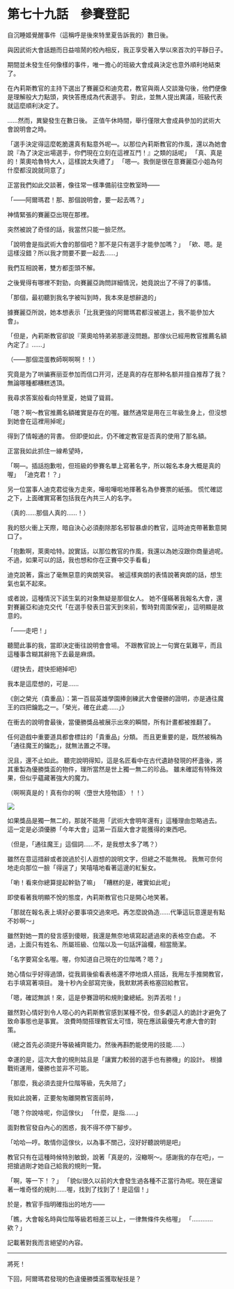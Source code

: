 # 第七十九話　參賽登記

自沉睡姬覺醒事件（這稱呼是後來特里夏告訴我的）數日後。

與因武術大會話題而日益喧鬧的校內相反，我正享受著入學以來首次的平靜日子。

期間並未發生任何像樣的事件，唯一擔心的班級大會成員決定也意外順利地結束了。

在內莉斯教官的主持下選出了賽麗亞和迪克君，教官與兩人交談幾句後，他們便像是理解般大力點頭，爽快答應成為代表選手。
對此，並無人提出異議，班級代表就這麼順利決定了。

……然而，異變發生在數日後。
正值午休時間，舉行僅限大會成員參加的武術大會說明會之時。

「選手決定得這麼乾脆還真有點意外呢—。以那位內莉斯教官的作風，還以為她會說『為了決定出場選手，你們現在立刻在這裡互鬥！』之類的話呢」
「真、真是的！萊奧哈魯特大人，這樣說太失禮了」
「嗯—。我倒是很在意賽麗亞小姐為何什麼都沒說就同意了」

正當我們如此交談著，像往常一樣準備前往空教室時——

「——阿爾瑪君！那、那個說明會，要一起去嗎？」

神情緊張的賽麗亞出現在那裡。

突然被說了奇怪的話，我當然只能一臉茫然。

「說明會是指武術大會的那個吧？那不是只有選手才能參加嗎？」
「欸、嗯。是這樣沒錯？所以我才問要不要一起去……」

我們互相說著，雙方都歪頭不解。

之後覺得有哪裡不對勁，向賽麗亞詢問詳細情況，她竟說出了不得了的事情。

「那個，最初聽到我名字被叫到時，我本來是想辭退的」

據賽麗亞所說，她本想表示「比我更強的阿爾瑪君都沒被選上，我不能參加大會」。

「但是，內莉斯教官卻說『萊奧哈特弟弟那邊沒問題。那傢伙已經用教官推薦名額內定了』……」

（——那個混蛋教師啊啊啊！！）

究竟是为了哄骗赛丽亚参加而信口开河，还是真的存在那种名额并擅自推荐了我？
無論哪種都糟糕透頂。

我尋求答案般看向特里夏，她聳了聳肩。

「嗯？啊～教官推薦名額確實是存在的喔。雖然通常是用在三年級生身上，但沒想到她會在這裡用掉呢」

得到了情報通的背書。
但即便如此，仍不確定教官是否真的使用了那名額。

正當我如此抓住一線希望時，

「啊—。插話抱歉啦，但班級的參賽名單上寫著名字，所以報名本身大概是真的喔」
「迪克君！？」

另一位當事人迪克君從後方走來，嘩啦嘩啦地揮著名為參賽票的紙張。
慌忙確認之下，上面確實寫著包括我在內共三人的名字。

（真的……那個人真的……！）

我的怒火衝上天際，暗自決心必須剷除那名邪智暴虐的教官，這時迪克帶著歉意開口了。

「抱歉啊，萊奧哈特。說實話，以那位教官的作風，我還以為她沒跟你商量過呢。不過，如果可以的話，我也想和你在正賽中交手看看」

迪克說著，露出了毫無惡意的爽朗笑容。
被這樣爽朗的表情說著爽朗的話，想生氣也氣不起來。

或者說，這種情況下該生氣的对象無疑是那個女人。
她不僅瞞著我報名大會，還對賽麗亞和迪克交代「在選手發表日當天到來前，暫時對周圍保密」，這明顯是故意的。

「——走吧！」

聽聞此事的我，當即決定衝往說明會會場。
不跟教官說上一句實在氣難平，而且這種事含糊其辭拖下去最是麻煩。

（趕快去，趕快拒絕掉吧）

我本是這麼想的，可是……

《劍之榮光（貴重品）：第一百屆英雄學園捧劍練武大會優勝的證明，亦是通往魔王的四把鑰匙之一。「榮光，確在此處……」》

在衝去的說明會最後，當優勝獎品被展示出來的瞬間，所有計畫都被推翻了。

任何遊戲中重要道具都會標註的「貴重品」分類。
而且更重要的是，既然被稱為「通往魔王的鑰匙」，就無法置之不理。

況且，還不止如此。
聽完說明得知，這是名匠看中在古代遺跡發現的杯盞後，將其重製為優勝獎盃的物件，理所當然是世上獨一無二的珍品。
雖未確認有特殊效果，但似乎蘊藏著強大的魔力。

（啊啊真是的！真有你的啊〈墮世大陸物語〉！！）

![](https://xuerowo.com/%E8%BC%95%E5%B0%8F%E8%AA%AA%E7%BF%BB%E8%AD%AF/%E3%80%8A%E7%84%A1%E7%9F%A5%E8%BD%89%E7%94%9F%20%EF%BD%9E%E5%B0%B1%E7%AE%97%E8%BD%89%E7%94%9F%E5%88%B0%E4%BA%86%E4%B8%80%E7%84%A1%E6%89%80%E7%9F%A5%E7%9A%84%E9%81%8A%E6%88%B2%E4%B8%96%E7%95%8C%E6%88%91%E4%B9%9F%E6%9C%83%E5%85%A8%E5%8A%9B%E5%AE%88%E8%AD%B7%E5%8E%9F%E4%BD%9C%EF%BD%9E%E3%80%8B/%E6%8F%92%E5%9C%96/79.png)

如果獎品是獨一無二的，那就不能用「武術大會明年還有」這種理由忽略過去。
這一定是必須優勝「今年大會」這第一百屆大會才能獲得的東西吧。

（但是，「通往魔王」這個詞……不，是我想太多了嗎？）

雖然在意這措辭或者說過於引人遐想的說明文字，但總之不能無視。
我無可奈何地走向那位一臉「得逞了」笑嘻嘻地看著這邊的紅髮女。

「喲！看來你總算提起幹勁了嘛」
「糟糕的是，確實如此呢」

即使看著我明顯不悅的態度，內莉斯教官也只是開心地笑著。

「那就在報名表上填好必要事項交過來吧。再怎麼說偽造……代筆這玩意還是有點不妙啊～」

雖然對她一貫的發言感到傻眼，我還是無奈地填寫起遞過來的表格空白處。
不過，上面只有姓名、所屬班級、位階以及一句話評論欄，相當簡潔。

「名字要寫全名喔。喔，你知道自己現在的位階嗎？嗯？」

她心情似乎好得過頭，從我肩後偷看表格還不停地煩人搭話，我用左手推開教官，右手填寫著項目。
幾十秒內全部寫完後，我默默將表格塞回給教官。

「嗯，確認無誤！來，這是參賽證明和規則彙總紙。別弄丟啦！」

雖然對心情好到令人噁心的內莉斯教官感到某種不悅，但多虧這人的詭計才避免了致命事態也是事實。
浪費時間搭理教官太可惜，現在應該最優先考慮大會的對策。

（總之首先必須提升等級補齊能力。然後再斟酌能使用的技能……）

幸運的是，這次大會的規則姑且是「讓實力較弱的選手也有勝機」的設計。
根據戰術運用，優勝也並非不可能。

「那麼，我必須去提升位階等級，先失陪了」

我如此說著，正要匆匆離開教官面前時，

「嗯？你說啥呢，你這傢伙」
「什麼，是指……」

面對教官發自內心的困惑，我不得不停下腳步。

「哈哈—哼。敢情你這傢伙，以為事不關己，沒好好聽說明是吧」

教官只有在這種時候特別敏銳，說著「真是的，沒轍啊～。感謝我的存在吧」，一把搶過剛才她自己給我的規則一覽。

「啊，等一下！？」
「貌似很久以前的大會發生過各種不正當行為呢。現在還留著一堆奇怪的規則……喔，找到了找到了！是這個！」

於是，教官手指明確指出的地方——

「瞧，大會報名時與位階等級若相差三以上，一律無條件失格喔」
「…………欸？」

記載著對我而言絕望的內容。

---

將死！

下回，阿爾瑪君發現的色違優勝獎盃獲取秘技是？